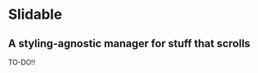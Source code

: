 Slidable
========

A styling-agnostic manager for stuff that scrolls
-------------------------------------------------

TO-DO!!